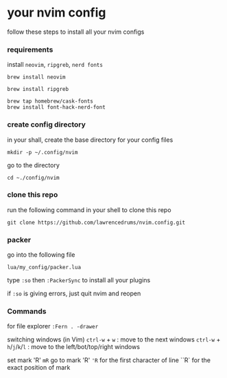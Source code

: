 # your nvim config

follow these steps to install all your nvim configs

### requirements

install `neovim`, `ripgreb`, `nerd fonts`

```
brew install neovim

brew install ripgreb

brew tap homebrew/cask-fonts
brew install font-hack-nerd-font
```

### create config directory

in your shall, create the base directory for your config files

```
mkdir -p ~/.config/nvim
```

go to the directory

```
cd ~./config/nvim
```

### clone this repo

run the following command in your shell to clone this repo

```
git clone https://github.com/lawrencedrums/nvim.config.git
```

### packer

go into the following file

`lua/my_config/packer.lua`

type `:so` then `:PackerSync` to install all your plugins

if `:so` is giving errors, just quit nvim and reopen

### Commands

for file explorer
`:Fern . -drawer`

switching windows (in Vim)
`ctrl-w` + `w` : move to the next windows
`ctrl-w` + `h`/`j`/`k`/`l` : move to the left/bot/top/right windows

set mark 'R'
`mR`
go to mark 'R'
`'R` for the first character of line
``R` for the exact position of mark

